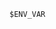 <!-- usedin: [ _includes/_inlines/Deployment/common/env-vars] - layout:code post: env-vars_using-environment-variables -->

```
$ENV_VAR
```
